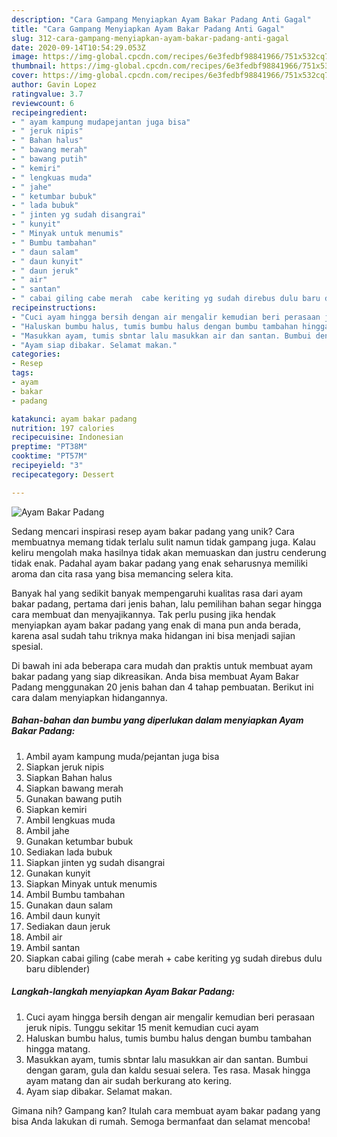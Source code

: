 ```yaml
---
description: "Cara Gampang Menyiapkan Ayam Bakar Padang Anti Gagal"
title: "Cara Gampang Menyiapkan Ayam Bakar Padang Anti Gagal"
slug: 312-cara-gampang-menyiapkan-ayam-bakar-padang-anti-gagal
date: 2020-09-14T10:54:29.053Z
image: https://img-global.cpcdn.com/recipes/6e3fedbf98841966/751x532cq70/ayam-bakar-padang-foto-resep-utama.jpg
thumbnail: https://img-global.cpcdn.com/recipes/6e3fedbf98841966/751x532cq70/ayam-bakar-padang-foto-resep-utama.jpg
cover: https://img-global.cpcdn.com/recipes/6e3fedbf98841966/751x532cq70/ayam-bakar-padang-foto-resep-utama.jpg
author: Gavin Lopez
ratingvalue: 3.7
reviewcount: 6
recipeingredient:
- " ayam kampung mudapejantan juga bisa"
- " jeruk nipis"
- " Bahan halus"
- " bawang merah"
- " bawang putih"
- " kemiri"
- " lengkuas muda"
- " jahe"
- " ketumbar bubuk"
- " lada bubuk"
- " jinten yg sudah disangrai"
- " kunyit"
- " Minyak untuk menumis"
- " Bumbu tambahan"
- " daun salam"
- " daun kunyit"
- " daun jeruk"
- " air"
- " santan"
- " cabai giling cabe merah  cabe keriting yg sudah direbus dulu baru diblender"
recipeinstructions:
- "Cuci ayam hingga bersih dengan air mengalir kemudian beri perasaan jeruk nipis. Tunggu sekitar 15 menit kemudian cuci ayam"
- "Haluskan bumbu halus, tumis bumbu halus dengan bumbu tambahan hingga matang."
- "Masukkan ayam, tumis sbntar lalu masukkan air dan santan. Bumbui dengan garam, gula dan kaldu sesuai selera. Tes rasa. Masak hingga ayam matang dan air sudah berkurang ato kering."
- "Ayam siap dibakar. Selamat makan."
categories:
- Resep
tags:
- ayam
- bakar
- padang

katakunci: ayam bakar padang 
nutrition: 197 calories
recipecuisine: Indonesian
preptime: "PT38M"
cooktime: "PT57M"
recipeyield: "3"
recipecategory: Dessert

---
```



![Ayam Bakar Padang](https://img-global.cpcdn.com/recipes/6e3fedbf98841966/751x532cq70/ayam-bakar-padang-foto-resep-utama.jpg)

Sedang mencari inspirasi resep ayam bakar padang yang unik? Cara membuatnya memang tidak terlalu sulit namun tidak gampang juga. Kalau keliru mengolah maka hasilnya tidak akan memuaskan dan justru cenderung tidak enak. Padahal ayam bakar padang yang enak seharusnya memiliki aroma dan cita rasa yang bisa memancing selera kita.



Banyak hal yang sedikit banyak mempengaruhi kualitas rasa dari ayam bakar padang, pertama dari jenis bahan, lalu pemilihan bahan segar hingga cara membuat dan menyajikannya. Tak perlu pusing jika hendak menyiapkan ayam bakar padang yang enak di mana pun anda berada, karena asal sudah tahu triknya maka hidangan ini bisa menjadi sajian spesial.


Di bawah ini ada beberapa cara mudah dan praktis untuk membuat ayam bakar padang yang siap dikreasikan. Anda bisa membuat Ayam Bakar Padang menggunakan 20 jenis bahan dan 4 tahap pembuatan. Berikut ini cara dalam menyiapkan hidangannya.

<!--inarticleads1-->

##### Bahan-bahan dan bumbu yang diperlukan dalam menyiapkan Ayam Bakar Padang:

1. Ambil  ayam kampung muda/pejantan juga bisa
1. Siapkan  jeruk nipis
1. Siapkan  Bahan halus
1. Siapkan  bawang merah
1. Gunakan  bawang putih
1. Siapkan  kemiri
1. Ambil  lengkuas muda
1. Ambil  jahe
1. Gunakan  ketumbar bubuk
1. Sediakan  lada bubuk
1. Siapkan  jinten yg sudah disangrai
1. Gunakan  kunyit
1. Siapkan  Minyak untuk menumis
1. Ambil  Bumbu tambahan
1. Gunakan  daun salam
1. Ambil  daun kunyit
1. Sediakan  daun jeruk
1. Ambil  air
1. Ambil  santan
1. Siapkan  cabai giling (cabe merah + cabe keriting yg sudah direbus dulu baru diblender)




<!--inarticleads2-->

##### Langkah-langkah menyiapkan Ayam Bakar Padang:

1. Cuci ayam hingga bersih dengan air mengalir kemudian beri perasaan jeruk nipis. Tunggu sekitar 15 menit kemudian cuci ayam
1. Haluskan bumbu halus, tumis bumbu halus dengan bumbu tambahan hingga matang.
1. Masukkan ayam, tumis sbntar lalu masukkan air dan santan. Bumbui dengan garam, gula dan kaldu sesuai selera. Tes rasa. Masak hingga ayam matang dan air sudah berkurang ato kering.
1. Ayam siap dibakar. Selamat makan.




Gimana nih? Gampang kan? Itulah cara membuat ayam bakar padang yang bisa Anda lakukan di rumah. Semoga bermanfaat dan selamat mencoba!
